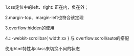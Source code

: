 1.css定位中的left、right:
正在内，负在外；

2.margin-top、margin-left也符合该定理

3.overflow:hidden的使用

4.::-webkit-scrollbar{
    width:xx
}
与
overflow:scroll/auto的搭配


使用html特性与class来切换不同的状态